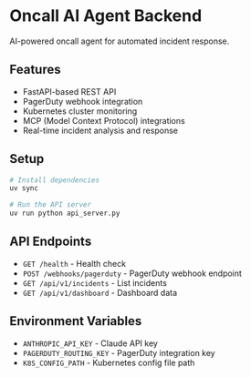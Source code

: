 # Oncall AI Agent Backend

AI-powered oncall agent for automated incident response.

## Features

- FastAPI-based REST API
- PagerDuty webhook integration
- Kubernetes cluster monitoring
- MCP (Model Context Protocol) integrations
- Real-time incident analysis and response

## Setup

```bash
# Install dependencies
uv sync

# Run the API server
uv run python api_server.py
```

## API Endpoints

- `GET /health` - Health check
- `POST /webhooks/pagerduty` - PagerDuty webhook endpoint
- `GET /api/v1/incidents` - List incidents
- `GET /api/v1/dashboard` - Dashboard data

## Environment Variables

- `ANTHROPIC_API_KEY` - Claude API key
- `PAGERDUTY_ROUTING_KEY` - PagerDuty integration key
- `K8S_CONFIG_PATH` - Kubernetes config file path